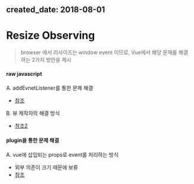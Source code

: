 created_date: 2018-08-01
------

# Resize Observing

> browser 에서 리사이즈는 window event 이므로, Vue에서 해당 문제를 해결하는 2가지 방안을 제시

#### raw javascript
A. addEvnetListener를 통한 문제 해결
  - [참조](https://github.com/WICG/ResizeObserver)

B. 뷰 제작자의 해결 방식
  - [참조2](https://github.com/vuejs/vue/issues/1915)
  
#### plugin을 통한 문제 해결
A. vue에 삽입되는 props로 event를 처리하는 방식
  - 외부 의존이 크기 때문에 보류
  - [참조](https://github.com/David-Desmaisons/Vue.resize)
